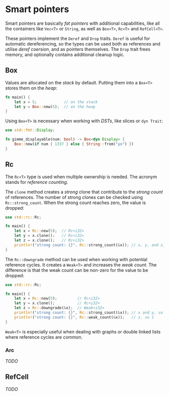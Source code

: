 # Smart pointers

Smart pointers are basically _fat pointers_ with additional capabilities, like
all the containers like `Vec<T>` or `String`, as well as `Box<T>`, `Rc<T>`
and `RefCell<T>`.

These pointers implement the `Deref` and `Drop` traits. `Deref` is useful for
automatic dereferencing, so the types can be used both as references and
utilise _deref coersion_, and as pointers themselves. The `Drop` trait frees
memory, and optionally contains additional cleanup logic.

## Box

Values are allocated on the _stack_ by default. Putting them into a `Box<T>`
stores them on the _heap_:

```rust
fn main() {
    let x = 5;            // on the stack
    let y = Box::new(5);  // on the heap
}
```

Using `Box<T>` is necessary when working with _DSTs_, like slices
or `dyn Trait`:

```rust
use std::fmt::Display;

fn gimme_displayable(num: bool) -> Box<dyn Display> {
    Box::new(if num { 1337 } else { String::from("yo") })
}
```

## Rc

The `Rc<T>` type is used when multiple ownership is needed. The acronym stands
for _reference counting_.

The `clone` method creates a _strong_ clone that contribute to the
_strong count_ of references. The number of strong clones can be checked using
`Rc::strong_count`. When the strong count reaches zero, the value is dropped:

```rust
use std::rc::Rc;

fn main() {
    let x = Rc::new(5);  // Rc<i32>
    let y = x.clone();   // Rc<i32>
    let z = x.clone();   // Rc<i32>
    println!("strong count: {}", Rc::strong_count(&x)); // x, y, and z, so 3
}
```

The `Rc::downgrade` method can be used when working with potential reference
cycles. It creates a `Weak<T>` and increases the _weak count_. The difference is
that the weak count can be non-zero for the value to be dropped:

```rust
use std::rc::Rc;

fn main() {
    let x = Rc::new(5);         // Rc<i32>
    let y = x.clone();          // Rc<i32>
    let z = Rc::downgrade(&x);  // Weak<i32>
    println!("strong count: {}", Rc::strong_count(&x)); // x and y, so 2
    println!("strong count: {}", Rc::weak_count(&x));   // z, so 1
}
```

`Weak<T>` is especially useful when dealing with graphs or double linked lists
where reference cycles are common.

### Arc

_TODO_

## RefCell

_TODO_
